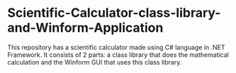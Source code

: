 # Scientific-Calculator-class-library-and-Winform-Application
This repository has a scientific calculator made using C# language in .NET Framework. It consists of 2 parts: a class library that does the mathematical calculation and the Winform GUI that uses this class library.
